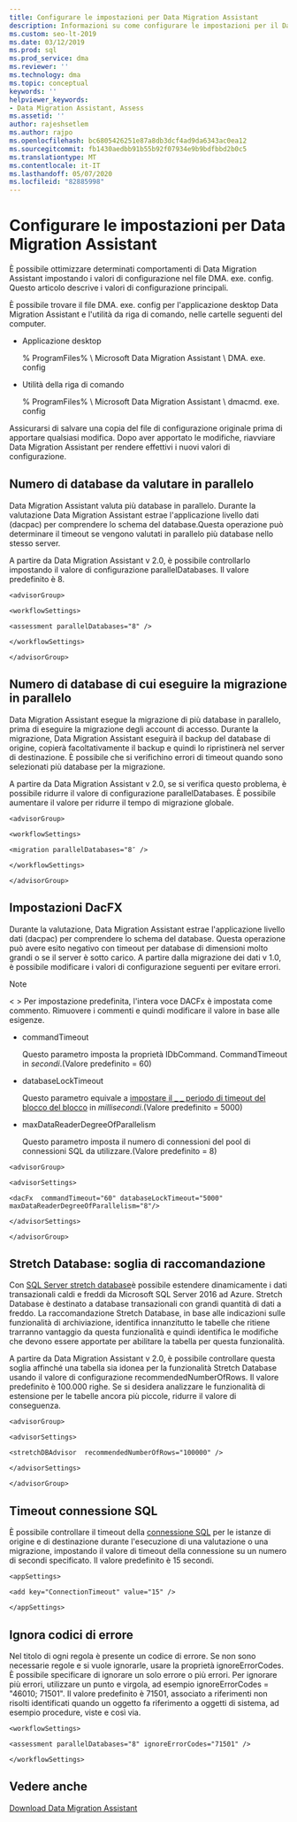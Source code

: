 ```yaml
---
title: Configurare le impostazioni per Data Migration Assistant
description: Informazioni su come configurare le impostazioni per il Data Migration Assistant aggiornando i valori nel file di configurazione
ms.custom: seo-lt-2019
ms.date: 03/12/2019
ms.prod: sql
ms.prod_service: dma
ms.reviewer: ''
ms.technology: dma
ms.topic: conceptual
keywords: ''
helpviewer_keywords:
- Data Migration Assistant, Assess
ms.assetid: ''
author: rajeshsetlem
ms.author: rajpo
ms.openlocfilehash: bc6805426251e87a8db3dcf4ad9da6343ac0ea12
ms.sourcegitcommit: fb1430aedbb91b55b92f07934e9b9bdfbbd2b0c5
ms.translationtype: MT
ms.contentlocale: it-IT
ms.lasthandoff: 05/07/2020
ms.locfileid: "82885998"
---
```

# <a name="configure-settings-for-data-migration-assistant"></a>Configurare le impostazioni per Data Migration Assistant

È possibile ottimizzare determinati comportamenti di Data Migration Assistant impostando i valori di configurazione nel file DMA. exe. config. Questo articolo descrive i valori di configurazione principali.

È possibile trovare il file DMA. exe. config per l'applicazione desktop Data Migration Assistant e l'utilità da riga di comando, nelle cartelle seguenti del computer.

- Applicazione desktop

  % ProgramFiles% \\ Microsoft Data Migration Assistant \\ DMA. exe. config

- Utilità della riga di comando

  % ProgramFiles% \\ Microsoft Data Migration Assistant \\ dmacmd. exe. config 

Assicurarsi di salvare una copia del file di configurazione originale prima di apportare qualsiasi modifica. Dopo aver apportato le modifiche, riavviare Data Migration Assistant per rendere effettivi i nuovi valori di configurazione.

## <a name="number-of-databases-to-assess-in-parallel"></a>Numero di database da valutare in parallelo

Data Migration Assistant valuta più database in parallelo. Durante la valutazione Data Migration Assistant estrae l'applicazione livello dati (dacpac) per comprendere lo schema del database.Questa operazione può determinare il timeout se vengono valutati in parallelo più database nello stesso server. 

A partire da Data Migration Assistant v 2.0, è possibile controllarlo impostando il valore di configurazione parallelDatabases. Il valore predefinito è 8.

```
<advisorGroup>

<workflowSettings>

<assessment parallelDatabases="8" />

</workflowSettings>

</advisorGroup>
```




## <a name="number-of-databases-to-migrate-in-parallel"></a>Numero di database di cui eseguire la migrazione in parallelo

Data Migration Assistant esegue la migrazione di più database in parallelo, prima di eseguire la migrazione degli account di accesso. Durante la migrazione, Data Migration Assistant eseguirà il backup del database di origine, copierà facoltativamente il backup e quindi lo ripristinerà nel server di destinazione. È possibile che si verifichino errori di timeout quando sono selezionati più database per la migrazione. 

A partire da Data Migration Assistant v 2.0, se si verifica questo problema, è possibile ridurre il valore di configurazione parallelDatabases. È possibile aumentare il valore per ridurre il tempo di migrazione globale.

```
<advisorGroup>

<workflowSettings>

<migration parallelDatabases="8″ />

</workflowSettings>

</advisorGroup>
```


## <a name="dacfx-settings"></a>Impostazioni DacFX

Durante la valutazione, Data Migration Assistant estrae l'applicazione livello dati (dacpac) per comprendere lo schema del database. Questa operazione può avere esito negativo con timeout per database di dimensioni molto grandi o se il server è sotto carico. A partire dalla migrazione dei dati v 1.0, è possibile modificare i valori di configurazione seguenti per evitare errori. 

> [!NOTE]
> &lt; &gt; Per impostazione predefinita, l'intera voce DACFx è impostata come commento. Rimuovere i commenti e quindi modificare il valore in base alle esigenze.

- commandTimeout

   Questo parametro imposta la proprietà IDbCommand. CommandTimeout in *secondi*.(Valore predefinito = 60)

- databaseLockTimeout

   Questo parametro equivale a [impostare il \_ \_ periodo di timeout del blocco del blocco](../t-sql/statements/set-lock-timeout-transact-sql.md) in *millisecondi*.(Valore predefinito = 5000)

- maxDataReaderDegreeOfParallelism

  Questo parametro imposta il numero di connessioni del pool di connessioni SQL da utilizzare.(Valore predefinito = 8)

```
<advisorGroup>

<advisorSettings>

<dacFx  commandTimeout="60" databaseLockTimeout="5000"
maxDataReaderDegreeOfParallelism="8"/>

</advisorSettings>

</advisorGroup>
```

## <a name="stretch-database-recommendation-threshold"></a>Stretch Database: soglia di raccomandazione

Con [SQL Server stretch database](https://docs.microsoft.com/sql/sql-server/stretch-database/stretch-database)è possibile estendere dinamicamente i dati transazionali caldi e freddi da Microsoft SQL Server 2016 ad Azure. Stretch Database è destinato a database transazionali con grandi quantità di dati a freddo. La raccomandazione Stretch Database, in base alle indicazioni sulle funzionalità di archiviazione, identifica innanzitutto le tabelle che ritiene trarranno vantaggio da questa funzionalità e quindi identifica le modifiche che devono essere apportate per abilitare la tabella per questa funzionalità.

A partire da Data Migration Assistant v 2.0, è possibile controllare questa soglia affinché una tabella sia idonea per la funzionalità Stretch Database usando il valore di configurazione recommendedNumberOfRows. Il valore predefinito è 100.000 righe. Se si desidera analizzare le funzionalità di estensione per le tabelle ancora più piccole, ridurre il valore di conseguenza.

```
<advisorGroup>

<advisorSettings>

<stretchDBAdvisor  recommendedNumberOfRows="100000" />

</advisorSettings>

</advisorGroup>
```


## <a name="sql-connection-timeout"></a>Timeout connessione SQL

È possibile controllare il timeout della [connessione SQL](https://msdn.microsoft.com/library/system.data.sqlclient.sqlconnection.connectiontimeout(v=vs.110).aspx) per le istanze di origine e di destinazione durante l'esecuzione di una valutazione o una migrazione, impostando il valore di timeout della connessione su un numero di secondi specificato. Il valore predefinito è 15 secondi.

```
<appSettings>

<add key="ConnectionTimeout" value="15" />

</appSettings>
```

## <a name="ignore-error-codes"></a>Ignora codici di errore

Nel titolo di ogni regola è presente un codice di errore. Se non sono necessarie regole e si vuole ignorarle, usare la proprietà ignoreErrorCodes. È possibile specificare di ignorare un solo errore o più errori. Per ignorare più errori, utilizzare un punto e virgola, ad esempio ignoreErrorCodes = "46010; 71501". Il valore predefinito è 71501, associato a riferimenti non risolti identificati quando un oggetto fa riferimento a oggetti di sistema, ad esempio procedure, viste e così via.

```
<workflowSettings>

<assessment parallelDatabases="8" ignoreErrorCodes="71501" />

</workflowSettings>
```

## <a name="see-also"></a>Vedere anche

[Download Data Migration Assistant](https://www.microsoft.com/download/details.aspx?id=53595)
